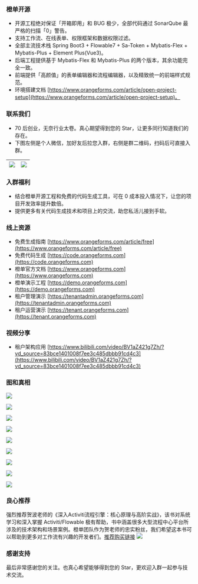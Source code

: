 ### 橙单开源
- 开源工程绝对保证「开箱即用」和 BUG 极少，全部代码通过 SonarQube 最严格的扫描「0」警告。
- 支持工作流、在线表单、权限框架和数据权限过滤。
- 全部主流技术栈 Spring Boot3 + Flowable7 + Sa-Token + Mybatis-Flex + Mybatis-Plus + Element Plus(Vue3)。
- 后端工程提供基于 Mybatis-Flex 和 Mybatis-Plus 的两个版本，其余功能完全一致。
- 前端提供「高颜值」的表单编辑器和流程编辑器，以及精致统一的前端样式规范。
- 环境搭建文档 [https://www.orangeforms.com/article/open-project-setup](https://www.orangeforms.com/article/open-project-setup)。

### 联系我们
- 70 后创业，无奈行业太卷。真心期望得到您的 Star，让更多同行知道我们的存在。
- 下图左侧是个人微信，加好友后拉您入群，右侧是群二维码，扫码后可直接入群。

|![](images/OrangeL.png)|![](weixingroup.png)|
|---|---|

### 入群福利
- 结合橙单开源工程和免费的代码生成工具，可在 0 成本投入情况下，让您的项目开发效率提升数倍。
- 提供更多有关代码生成技术和项目上的交流，助您私活儿接到手软。

### 线上资源
- 免费生成指南 [https://www.orangeforms.com/article/free](https://www.orangeforms.com/article/free)
- 免费代码生成 [https://code.orangeforms.com](https://code.orangeforms.com)
- 橙单官方文档 [https://www.orangeforms.com](https://www.orangeforms.com)
- 橙单演示工程 [https://demo.orangeforms.com](https://demo.orangeforms.com)
- 租户管理演示 [https://tenantadmin.orangeforms.com](https://tenantadmin.orangeforms.com)
- 租户运营演示 [https://tenant.orangeforms.com](https://tenant.orangeforms.com)

### 视频分享
- 租户架构应用 [https://www.bilibili.com/video/BV1aZ421g7Zh/?vd_source=83bce1401008f7ee3c485dbbb91cd4c3](https://www.bilibili.com/video/BV1aZ421g7Zh/?vd_source=83bce1401008f7ee3c485dbbb91cd4c3)

### 图和真相
![](images/sonar.png)

![](images/tenant-adminimage.png)

![](images/tenant-busiimage.png)

![](images/image-dingding.png)

![](images/flow-bpmn-jsimage.png)

![](images/online-edit.png)

![](images/report-edit.png)

![](images/print_edit.png)

![](images/visualization-new.png)

### 良心推荐
强烈推荐贺波老师的《深入Activiti流程引擎：核心原理与高阶实战》，该书对系统学习和深入掌握 Activiti/Flowable 极有帮助，书中涵盖很多大型流程中心平台所涉及的技术架构和场景案例。橙单团队作为贺老师的忠实粉丝，我们希望这本书可以帮助到更多对工作流有兴趣的开发者们。[推荐购买链接](https://item.jd.com/13928958.html) 
![](images/book1.jpg)

### 感谢支持
最后非常感谢您的关注。也真心希望能够得到您的 Star，更欢迎入群一起参与技术交流。